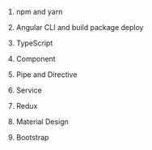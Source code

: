 1. npm and yarn

2. Angular CLI and build package deploy

3. TypeScript

4. Component

5. Pipe and Directive

6. Service

7. Redux

8. Material Design

9. Bootstrap
